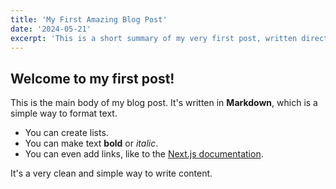 ```yaml
---
title: 'My First Amazing Blog Post'
date: '2024-05-21'
excerpt: 'This is a short summary of my very first post, written directly inside my Next.js project. It is much simpler than using a CMS!'
---
```


## Welcome to my first post!

This is the main body of my blog post. It's written in **Markdown**, which is a simple way to format text.

- You can create lists.
- You can make text **bold** or *italic*.
- You can even add links, like to the [Next.js documentation](https://nextjs.org/).

It's a very clean and simple way to write content.